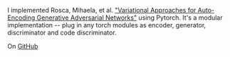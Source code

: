 <!--
.. title: Reproducing α-GAN
.. slug: reproducing-alpha-gan
.. date: 2018-05-06
.. tags: machine learning, deep learning, computer vision, GAN, autoencoder, pytorch
.. category:
.. link:
.. description:
.. type: text
-->

<!-- Generative Adversarial Networks or *GANs* are one the most exciting ideas to emerge from the deep learning boom.

Generally speaking, generation seems hard compared to classification. Think of images -- you can tell if an image has a bear in it. But drawing a convincing bear of your own is more difficult. To *classify* images as bear/non-bear is easy, to *generate* bears is hard. And indeed this is true for computers; feed a large neural network enough labeled images and it will be able to label new ones for you fairly well. But the best methods for generating original images will give you bizarre mutants or vague blurs.

GANs use two networks to transmute generation into classification. A *generator* (G) network turns random codes into images, and a *discriminator* (D) network classifies images as either real or generated. Each network provides an objective for the other -- G tries to fool D while the D learns from data to stay one step ahead. G and D can be any differentiable neural network, so G can be trained by backpropagation through D. In limited domains, this works [spooky good](https://www.youtube.com/watch?v=G06dEcZ-QTg&t=1m25s).

Ideally, a GAN gives you a dense code space from which you can sample random points on the data manifold. You can even take any two points in the code space and interpolate them to morph between images. Theoretically, any real (non-generated) image should have a corresponding point in the code space, but how do we find that point?

This is what Rosca et al. tackle in [Variational Approaches for Auto-Encoding
Generative Adversarial Networks](https://arxiv.org/abs/1706.04987) -->

I implemented Rosca, Mihaela, et al. ["Variational Approaches for Auto-Encoding
Generative Adversarial Networks"](https://arxiv.org/abs/1706.04987) using Pytorch. It's a modular implementation -- plug in any torch modules as encoder, generator, discriminator and code discriminator.

On [GitHub](https://github.com/victor-shepardson/alpha-GAN)

